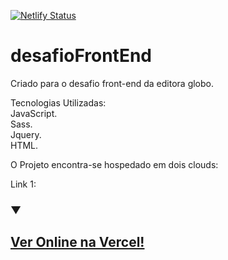 [![Netlify Status](https://api.netlify.com/api/v1/badges/880a0ab0-a648-4f84-909e-b0d10712f536/deploy-status)](https://app.netlify.com/sites/desafiofrontendglobo/deploys) <br>

# desafioFrontEnd

 Criado para o desafio front-end da editora globo. <br>

Tecnologias Utilizadas: <br>
JavaScript. <br>
Sass. <br>
Jquery. <br>
HTML. <br>

O Projeto encontra-se hospedado em dois clouds: <br>

Link 1: <br> <h3>▼</h3>
<a href="https://desafio-front-end.vercel.app/"><h2><b>Ver Online na Vercel!</b></h2></a> 




